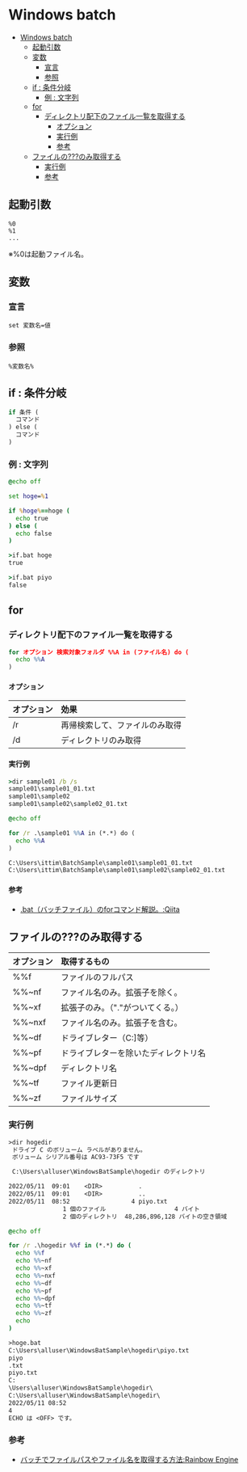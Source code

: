 # Windows batch

- [Windows batch](#windows-batch)
  - [起動引数](#起動引数)
  - [変数](#変数)
    - [宣言](#宣言)
    - [参照](#参照)
  - [if : 条件分岐](#if--条件分岐)
    - [例 : 文字列](#例--文字列)
  - [for](#for)
    - [ディレクトリ配下のファイル一覧を取得する](#ディレクトリ配下のファイル一覧を取得する)
      - [オプション](#オプション)
      - [実行例](#実行例)
      - [参考](#参考)
  - [ファイルの???のみ取得する](#ファイルののみ取得する)
    - [実行例](#実行例-1)
    - [参考](#参考-1)

## 起動引数

``` batch
%0
%1
...
```

※%0は起動ファイル名。

## 変数

### 宣言

``` batch
set 変数名=値
```

### 参照

``` batch
%変数名%
```

## if : 条件分岐

``` bat
if 条件 (
  コマンド
) else (
  コマンド
)
```

### 例 : 文字列

``` bat
@echo off

set hoge=%1

if %hoge%==hoge (
  echo true
) else (
  echo false
)
```

``` bat
>if.bat hoge
true
```

``` bat
>if.bat piyo
false
```

## for

### ディレクトリ配下のファイル一覧を取得する

``` bat
for オプション 検索対象フォルダ %%A in (ファイル名) do (
  echo %%A 
)
```

#### オプション

| オプション | 効果 |
| :--------- | :--- |
| /r | 再帰検索して、ファイルのみ取得 |
| /d | ディレクトリのみ取得 |

#### 実行例

``` cmd
>dir sample01 /b /s
sample01\sample01_01.txt
sample01\sample02
sample01\sample02\sample02_01.txt
```

``` bat
@echo off

for /r .\sample01 %%A in (*.*) do (
  echo %%A 
)
```

``` txt
C:\Users\ittim\BatchSample\sample01\sample01_01.txt
C:\Users\ittim\BatchSample\sample01\sample02\sample02_01.txt
```

#### 参考

- [.bat（バッチファイル）のforコマンド解説。:Qiita](https://qiita.com/plcherrim/items/67be34bab1fdf3fb87f9)

## ファイルの???のみ取得する

| オプション | 取得するもの |
| :--------- | :----------- |
| %%f    | ファイルのフルパス | 
| %%~nf  | ファイル名のみ。拡張子を除く。| 
| %%~xf  | 拡張子のみ。（"."がついてくる。）| 
| %%~nxf | ファイル名のみ。拡張子を含む。| 
| %%~df  | ドライブレター（C:]等）| 
| %%~pf  | ドライブレターを除いたディレクトリ名 | 
| %%~dpf | ディレクトリ名 | 
| %%~tf  | ファイル更新日 | 
| %%~zf  | ファイルサイズ | 

### 実行例

``` txt
>dir hogedir
 ドライブ C のボリューム ラベルがありません。
 ボリューム シリアル番号は AC93-73F5 です

 C:\Users\alluser\WindowsBatSample\hogedir のディレクトリ

2022/05/11  09:01    <DIR>          .
2022/05/11  09:01    <DIR>          ..
2022/05/11  08:52                 4 piyo.txt
               1 個のファイル                   4 バイト
               2 個のディレクトリ  48,286,896,128 バイトの空き領域
```

``` bat
@echo off

for /r .\hogedir %%f in (*.*) do (
  echo %%f
  echo %%~nf
  echo %%~xf
  echo %%~nxf
  echo %%~df
  echo %%~pf
  echo %%~dpf
  echo %%~tf
  echo %%~zf
  echo   
)

```

``` txt
>hoge.bat
C:\Users\alluser\WindowsBatSample\hogedir\piyo.txt
piyo
.txt
piyo.txt
C:
\Users\alluser\WindowsBatSample\hogedir\
C:\Users\alluser\WindowsBatSample\hogedir\
2022/05/11 08:52
4
ECHO は <OFF> です。
```

### 参考

- [バッチでファイルパスやファイル名を取得する方法:Rainbow Engine](https://rainbow-engine.com/batch-get-filepath-filename/)

